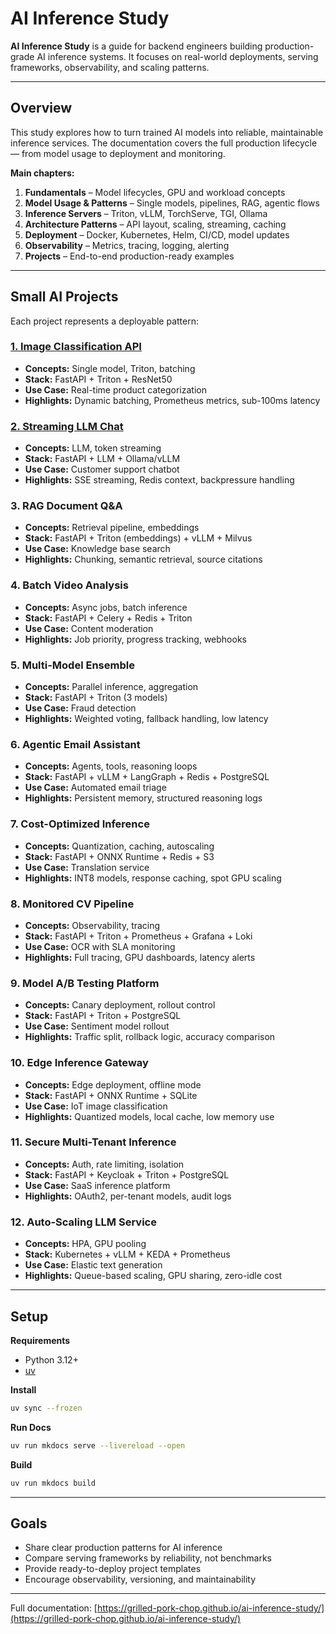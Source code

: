 # AI Inference Study

**AI Inference Study** is a guide for backend engineers building production-grade AI inference systems.
It focuses on real-world deployments, serving frameworks, observability, and scaling patterns.

---

## Overview

This study explores how to turn trained AI models into reliable, maintainable inference services.
The documentation covers the full production lifecycle — from model usage to deployment and monitoring.

**Main chapters:**

1. **Fundamentals** – Model lifecycles, GPU and workload concepts
2. **Model Usage & Patterns** – Single models, pipelines, RAG, agentic flows
3. **Inference Servers** – Triton, vLLM, TorchServe, TGI, Ollama
4. **Architecture Patterns** – API layout, scaling, streaming, caching
5. **Deployment** – Docker, Kubernetes, Helm, CI/CD, model updates
6. **Observability** – Metrics, tracing, logging, alerting
7. **Projects** – End-to-end production-ready examples

---

## Small AI Projects

Each project represents a deployable pattern:

### [1. Image Classification API](https://github.com/grilled-pork-chop/ai-inference-study/tree/main/projects/01-image-classification)

* **Concepts:** Single model, Triton, batching
* **Stack:** FastAPI + Triton + ResNet50
* **Use Case:** Real-time product categorization
* **Highlights:** Dynamic batching, Prometheus metrics, sub-100ms latency

### [2. Streaming LLM Chat](https://github.com/grilled-pork-chop/ai-inference-study/tree/main/projects/02-streaming-llm-chat)

* **Concepts:** LLM, token streaming
* **Stack:** FastAPI + LLM + Ollama/vLLM
* **Use Case:** Customer support chatbot
* **Highlights:** SSE streaming, Redis context, backpressure handling

### 3. RAG Document Q&A

* **Concepts:** Retrieval pipeline, embeddings
* **Stack:** FastAPI + Triton (embeddings) + vLLM + Milvus
* **Use Case:** Knowledge base search
* **Highlights:** Chunking, semantic retrieval, source citations

### 4. Batch Video Analysis

* **Concepts:** Async jobs, batch inference
* **Stack:** FastAPI + Celery + Redis + Triton
* **Use Case:** Content moderation
* **Highlights:** Job priority, progress tracking, webhooks

### 5. Multi-Model Ensemble

* **Concepts:** Parallel inference, aggregation
* **Stack:** FastAPI + Triton (3 models)
* **Use Case:** Fraud detection
* **Highlights:** Weighted voting, fallback handling, low latency

### 6. Agentic Email Assistant

* **Concepts:** Agents, tools, reasoning loops
* **Stack:** FastAPI + vLLM + LangGraph + Redis + PostgreSQL
* **Use Case:** Automated email triage
* **Highlights:** Persistent memory, structured reasoning logs

### 7. Cost-Optimized Inference

* **Concepts:** Quantization, caching, autoscaling
* **Stack:** FastAPI + ONNX Runtime + Redis + S3
* **Use Case:** Translation service
* **Highlights:** INT8 models, response caching, spot GPU scaling

### 8. Monitored CV Pipeline

* **Concepts:** Observability, tracing
* **Stack:** FastAPI + Triton + Prometheus + Grafana + Loki
* **Use Case:** OCR with SLA monitoring
* **Highlights:** Full tracing, GPU dashboards, latency alerts

### 9. Model A/B Testing Platform

* **Concepts:** Canary deployment, rollout control
* **Stack:** FastAPI + Triton + PostgreSQL
* **Use Case:** Sentiment model rollout
* **Highlights:** Traffic split, rollback logic, accuracy comparison

### 10. Edge Inference Gateway

* **Concepts:** Edge deployment, offline mode
* **Stack:** FastAPI + ONNX Runtime + SQLite
* **Use Case:** IoT image classification
* **Highlights:** Quantized models, local cache, low memory use

### 11. Secure Multi-Tenant Inference

* **Concepts:** Auth, rate limiting, isolation
* **Stack:** FastAPI + Keycloak + Triton + PostgreSQL
* **Use Case:** SaaS inference platform
* **Highlights:** OAuth2, per-tenant models, audit logs

### 12. Auto-Scaling LLM Service

* **Concepts:** HPA, GPU pooling
* **Stack:** Kubernetes + vLLM + KEDA + Prometheus
* **Use Case:** Elastic text generation
* **Highlights:** Queue-based scaling, GPU sharing, zero-idle cost

---

## Setup

**Requirements**

* Python 3.12+
* [uv](https://docs.astral.sh/uv/getting-started/installation/)

**Install**

```bash
uv sync --frozen
```

**Run Docs**

```bash
uv run mkdocs serve --livereload --open
```

**Build**

```bash
uv run mkdocs build
```

---

## Goals

* Share clear production patterns for AI inference
* Compare serving frameworks by reliability, not benchmarks
* Provide ready-to-deploy project templates
* Encourage observability, versioning, and maintainability

---

Full documentation: [https://grilled-pork-chop.github.io/ai-inference-study/](https://grilled-pork-chop.github.io/ai-inference-study/)
